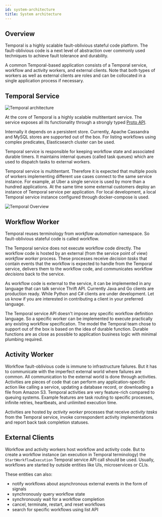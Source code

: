```yaml
---
id: system-architecture
title: System architecture
---
```


## Overview

Temporal is a highly scalable fault-oblivious stateful code platform. The fault-oblivious code is a next level of abstraction over commonly used techniques to achieve fault tolerance and durability.

A common Temporal-based application consists of a Temporal service, workflow and activity workers, and external clients.
Note that both types of workers as well as external clients are roles and can be collocated in a single application process if necessary.

## Temporal Service

![Temporal architecture](/img/docs/system-architecture.png)

At the core of Temporal is a highly scalable multitentant service. The service exposes all its functionality through a strongly typed [Proto API](https://github.com/temporalio/temporal-proto/blob/master/workflowservice/service.proto).

Internally it depends on a persistent store. Currently, Apache Cassandra and MySQL stores are supported out of the box. For listing workflows using complex predicates, Elasticsearch cluster can be used.

Temporal service is responsible for keeping workflow state and associated durable timers. It maintains internal queues (called task queues) which are used to dispatch tasks to external workers.

Temporal service is multitentant. Therefore it is expected that multiple pools of workers implementing different use cases connect to the same service instance. For example, at Uber a single service is used by more than a hundred applications. At the same time some external customers deploy an instance of Temporal service per application. For local development, a local Temporal service instance configured through docker-compose is used.

![Temporal Overview](/img/docs/system-architecture-2.png)

## Workflow Worker

Temporal reuses terminology from _workflow automation_ namespace. So fault-oblivious stateful code is called workflow.

The Temporal service does not execute workflow code directly. The workflow code is hosted by an external (from the service point of view) _workflow worker_ process. These processes receive _decision tasks_ that contain events that the workflow is expected to handle from the Temporal service, delivers them to the workflow code, and communicates workflow _decisions_ back to the service.

As workflow code is external to the service, it can be implemented in any language that can talk service Thrift API. Currently Java and Go clients are production ready. While Python and C# clients are under development. Let us know if you are interested in contributing a client in your preferred language.

The Temporal service API doesn't impose any specific workflow definition language. So a specific worker can be implemented to execute practically any existing workflow specification. The model the Temporal team chose to support out of the box is based on the idea of durable function. Durable functions are as close as possible to application business logic with minimal plumbing required.

## Activity Worker

Workflow fault-oblivious code is immune to infrastructure failures. But it has to communicate with the imperfect external world where failures are common. All communication to the external world is done through activities. Activities are pieces of code that can perform any application-specific action like calling a service, updating a database record, or downloading a file from Amazon S3. Temporal activities are very feature-rich compared to queuing systems. Example features are task routing to specific processes, infinite retries, heartbeats, and unlimited execution time.

Activities are hosted by _activity worker_ processes that receive _activity tasks_ from the Temporal service, invoke correspondent activity implementations and report back task completion statuses.

## External Clients

Workflow and activity workers host workflow and activity code. But to create a workflow instance (an execution in Temporal terminology) the `StartWorkflowExecution` Temporal service API call should be used. Usually, workflows are started by outside entities like UIs, microservices or CLIs.

These entities can also:

- notify workflows about asynchronous external events in the form of signals
- synchronously query workflow state
- synchronously wait for a workflow completion
- cancel, terminate, restart, and reset workflows
- search for specific workflows using list API
